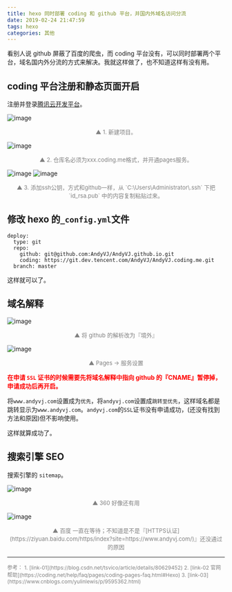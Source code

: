```yaml
---
title: hexo 同时部署 coding 和 github 平台，并国内外域名访问分流
date: 2019-02-24 21:47:59
tags: hexo
categories: 其他
---
```


看别人说 github 屏蔽了百度的爬虫，而 coding 平台没有，可以同时部署两个平台，域名国内外分流的方式来解决。我就这样做了，也不知道这样有没有用。

<!--more-->

## coding 平台注册和静态页面开启

注册并登录[腾讯云开发平台](https://dev.tencent.com/)。

 ![image](http://image.huvjie.com/190224-01_img01.jpg)
<div style="font-size:13px;color:gray;text-align:center">▲ 1. 新建项目。</div>

![image](http://image.huvjie.com/190224-01_img02.jpg)
<div style="font-size:13px;color:gray;text-align:center">▲ 2. 仓库名必须为xxx.coding.me格式，并开通pages服务。</div>

![image](http://image.huvjie.com/190224-01_img03.jpg)
![image](http://image.huvjie.com/190224-01_img04.jpg)

<div style="font-size:13px;color:gray;text-align:center">▲ 3. 添加ssh公钥，方式和github一样，从 `C:\Users\Administrator\.ssh` 下把 `id_rsa.pub` 中的内容复制粘贴过来。</div>

## 修改 hexo 的`_config.yml`文件

```
deploy:
  type: git  
  repo: 
    github: git@github.com:AndyVJ/AndyVJ.github.io.git
    coding: https://git.dev.tencent.com/AndyVJ/AndyVJ.coding.me.git 
  branch: master  
```

这样就可以了。

## 域名解释

![image](http://image.huvjie.com/190224-01_img05.jpg)
<div style="font-size:13px;color:gray;text-align:center">▲ 将 github 的解析改为『境外』</div>

![image](http://image.huvjie.com/190224-01_img06.jpg)
<div style="font-size:13px;color:gray;text-align:center">▲ Pages -> 服务设置</div>

<span style="color:red">**在申请 `SSL` 证书的时候需要先将域名解释中指向 github 的『CNAME』暂停掉，申请成功后再开启。**</span>

将`www.andyvj.com`设置成为`优先`，将`andyvj.com`设置成`跳转至优先`，这样域名都是跳转显示为`www.andyvj.com`。`andyvj.com`的`SSL`证书没有申请成功，(还没有找到方法和原因)但不影响使用。

这样就算成功了。

## 搜索引擎 SEO

搜索引擎的 `sitemap`。

![image](http://image.huvjie.com/190224-01_img07.jpg)

<div style="font-size:13px;color:gray;text-align:center">▲ 360 好像还有用</div>  


![image](http://image.huvjie.com/190224-01_img08.jpg)

<div style="font-size:13px;color:gray;text-align:center">▲ 百度 一直在等待；不知道是不是『[HTTPS认证](https://ziyuan.baidu.com/https/index?site=https://www.andyvj.com/)』还没通过的原因</div>

<hr/>

<span style="color:gray;font-size:12px">
参考：
1. [link-01](https://blog.csdn.net/tsvico/article/details/80629452)  
2. [link-02 官网帮助](https://coding.net/help/faq/pages/coding-pages-faq.html#Hexo)  
3. [link-03](https://www.cnblogs.com/yulinlewis/p/9595362.html)
</span>